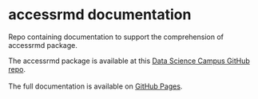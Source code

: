 # accessrmd documentation
Repo containing documentation to support the comprehension of accessrmd package.

The accessrmd package is available at this [Data Science Campus GitHub repo](https://github.com/datasciencecampus/accessrmd).
<br>
<br>
The full documentation is available on [GitHub Pages](https://r-leyshon.github.io/access_rmd_docs/).
